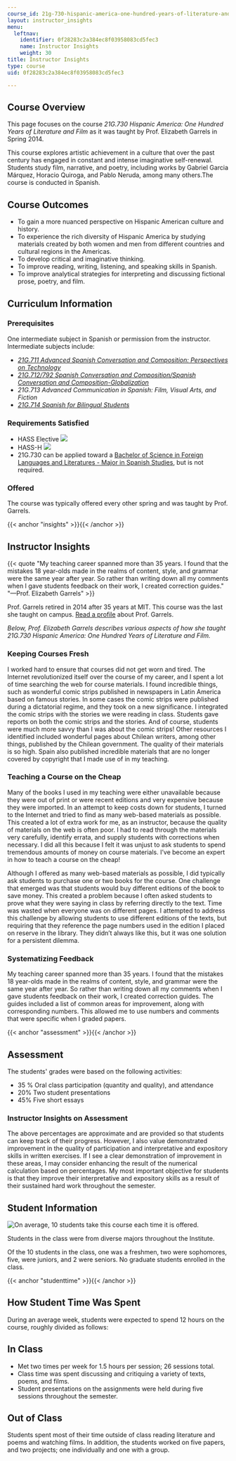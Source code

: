 ```yaml
---
course_id: 21g-730-hispanic-america-one-hundred-years-of-literature-and-film-spring-2014
layout: instructor_insights
menu:
  leftnav:
    identifier: 0f28283c2a384ec8f03958083cd5fec3
    name: Instructor Insights
    weight: 30
title: Instructor Insights
type: course
uid: 0f28283c2a384ec8f03958083cd5fec3

---
```


Course Overview
---------------

This page focuses on the course _21G.730 Hispanic America: One Hundred Years of Literature and Film_ as it was taught by Prof. Elizabeth Garrels in Spring 2014.

This course explores artistic achievement in a culture that over the past century has engaged in constant and intense imaginative self-renewal. Students study film, narrative, and poetry, including works by Gabriel Garcia Márquez, Horacio Quiroga, and Pablo Neruda, among many others.The course is conducted in Spanish.

Course Outcomes
---------------

*   To gain a more nuanced perspective on Hispanic American culture and history.
*   To experience the rich diversity of Hispanic America by studying materials created by both women and men from different countries and cultural regions in the Americas.
*   To develop critical and imaginative thinking.
*   To improve reading, writing, listening, and speaking skills in Spanish.
*   To improve analytical strategies for interpreting and discussing fictional prose, poetry, and film.

Curriculum Information
----------------------

### Prerequisites

One intermediate subject in Spanish or permission from the instructor. Intermediate subjects include:

*   [_21G.711 Advanced Spanish Conversation and Composition: Perspectives on Technology_](/courses/21g-711-advanced-spanish-conversation-and-composition-spring-2014/)
*   [_21G.712/792 Spanish Conversation and Composition/Spanish Conversation and Composition-Globalization_](/courses/21g-712-spanish-conversation-and-composition-fall-2003/)
*   _21G.713 Advanced Communication in Spanish: Film, Visual Arts, and Fiction_
*   [_21G.714 Spanish for Bilingual Students_](/courses/21g-714-spanish-for-bilingual-students-spring-2003/)

### Requirements Satisfied

*   HASS Elective ![](/images/educator/icon-question-hass.png)
*   HASS-H ![](/images/educator/icon-question-hass-h.png)
*   21G.730 can be applied toward a [Bachelor of Science in Foreign Languages and Literatures - Major in Spanish Studies](http://catalog.mit.edu/degree-charts/global-studies-languages-course-21g/#spanishstudiestext), but is not required.

### Offered

The course was typically offered every other spring and was taught by Prof. Garrels.

{{< anchor "insights" >}}{{< /anchor >}}

Instructor Insights
-------------------

{{< quote "My teaching career spanned more than 35 years. I found that the mistakes 18 year-olds made in the realms of content, style, and grammar were the same year after year. So rather than writing down all my comments when I gave students feedback on their work, I created correction guides." "—Prof. Elizabeth Garrels" >}}

Prof. Garrels retired in 2014 after 35 years at MIT. This course was the last she taught on campus. [Read a profile](http://shass.mit.edu/news/news-2014-elizabeth-garrels-retires-after-35-years-mit) about Prof. Garrels.

_Below, Prof. Elizabeth Garrels describes various aspects of how she taught _21G.730 Hispanic America: One Hundred Years of Literature and Film_._

### Keeping Courses Fresh

I worked hard to ensure that courses did not get worn and tired. The Internet revolutionized itself over the course of my career, and I spent a lot of time searching the web for course materials. I found incredible things, such as wonderful comic strips published in newspapers in Latin America based on famous stories. In some cases the comic strips were published during a dictatorial regime, and they took on a new significance. I integrated the comic strips with the stories we were reading in class. Students gave reports on both the comic strips and the stories. And of course, students were much more savvy than I was about the comic strips! Other resources I identified included wonderful pages about Chilean writers, among other things, published by the Chilean government. The quality of their materials is so high. Spain also published incredible materials that are no longer covered by copyright that I made use of in my teaching.

### Teaching a Course on the Cheap

Many of the books I used in my teaching were either unavailable because they were out of print or were recent editions and very expensive because they were imported. In an attempt to keep costs down for students, I turned to the Internet and tried to find as many web-based materials as possible. This created a lot of extra work for me, as an instructor, because the quality of materials on the web is often poor. I had to read through the materials very carefully, identify errata, and supply students with corrections when necessary. I did all this because I felt it was unjust to ask students to spend tremendous amounts of money on course materials. I’ve become an expert in how to teach a course on the cheap!

Although I offered as many web-based materials as possible, I did typically ask students to purchase one or two books for the course. One challenge that emerged was that students would buy different editions of the book to save money. This created a problem because I often asked students to prove what they were saying in class by referring directly to the text. Time was wasted when everyone was on different pages. I attempted to address this challenge by allowing students to use different editions of the texts, but requiring that they reference the page numbers used in the edition I placed on reserve in the library. They didn’t always like this, but it was one solution for a persistent dilemma.

### Systematizing Feedback

My teaching career spanned more than 35 years. I found that the mistakes 18 year-olds made in the realms of content, style, and grammar were the same year after year. So rather than writing down all my comments when I gave students feedback on their work, I created correction guides. The guides included a list of common areas for improvement, along with corresponding numbers. This allowed me to use numbers and comments that were specific when I graded papers.

{{< anchor "assessment" >}}{{< /anchor >}}

Assessment
----------

The students' grades were based on the following activities:

- 35 % Oral class participation (quantity and quality), and attendance
- 20% Two student presentations
- 45% Five short essays


### Instructor Insights on Assessment
The above percentages are approximate and are provided so that students can keep track of their progress. However, I also value demonstrated improvement in the quality of participation and interpretative and expository skills in written exercises. If I see a clear demonstration of improvement in these areas, I may consider enhancing the result of the numerical calculation based on percentages. My most important objective for students is that they improve their interpretative and expository skills as a result of their sustained hard work throughout the semester.

Student Information
-------------------

![On average, 10 students take this course each time it is offered.](/coursemedia/21g-730-hispanic-america-one-hundred-years-of-literature-and-film-spring-2014/90ec5f9b06ab2a168fc8db9d19266a65_21G-730_stat-students.png)

Students in the class were from diverse majors throughout the Institute. 

Of the 10 students in the class, one was a freshmen, two were sophomores, five, were juniors, and 2 were seniors. No graduate students enrolled in the class. 

{{< anchor "studenttime" >}}{{< /anchor >}}

How Student Time Was Spent
--------------------------

During an average week, students were expected to spend 12 hours on the course, roughly divided as follows:

In Class
--------

*   Met two times per week for 1.5 hours per session; 26 sessions total.
*   Class time was spent discussing and critiquing a variety of texts, poems, and films.
*   Student presentations on the assignments were held during five sessions throughout the semester.

Out of Class
------------

Students spent most of their time outside of class reading literature and poems and watching films. In addition, the students worked on five papers, and two projects; one individually and one with a group.